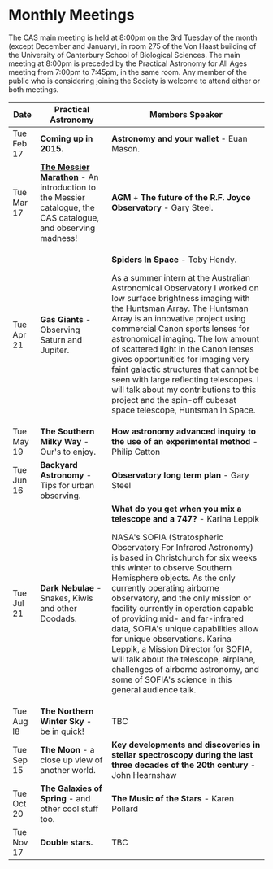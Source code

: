 Monthly Meetings
================

The CAS main meeting is held at 8:00pm on the 3rd Tuesday of the month (except
December and January), in room 275 of the Von Haast building of the University
of Canterbury School of Biological Sciences. The main meeting at 8:00pm is
preceded by the Practical Astronomy for All Ages meeting from 7:00pm to 7:45pm,
in the same room. Any member of the public who is considering joining the
Society is welcome to attend either or both meetings.

<table class="table">
  <thead>
    <tr>
      <th>Date</th>
      <th>Practical Astronomy</th>
      <th>Members Speaker</th>
    </tr>
  </thead>
  <tbody>
    <tr>
      <td><time datetime="2015-02-17">Tue Feb 17</time></td>
      <td><strong>Coming up in 2015.</strong></td>
      <td><strong>Astronomy and your wallet</strong> - Euan Mason.</td>
    </tr>
    <tr>
      <td><time datetime="2015-03-17">Tue Mar 17</time></td>
      <td><strong><a href="/society/practical-astronomy/2015-03-17-the-messier-marathon.html">The Messier Marathon</a></strong> - An introduction to the Messier catalogue, the CAS
      catalogue, and observing madness!</td>
      <td><strong>AGM</strong> + <strong>The future of the R.F. Joyce Observatory</strong> - Gary Steel.</td>
    </tr>
    <tr>
      <td><time datetime="2015-04-21">Tue Apr 21</time></td>
      <td><strong>Gas Giants</strong> - Observing Saturn and Jupiter.</td>
      <td>
        <p>
          <strong>Spiders In Space</strong> - Toby Hendy.
        </p>
        <p>
          As a summer intern at the Australian Astronomical Observatory I worked
          on low surface brightness imaging with the Huntsman Array. The Huntsman
          Array is an innovative project using commercial Canon sports lenses for
          astronomical imaging. The low amount of scattered light in the Canon
          lenses gives opportunities for imaging very faint galactic structures
          that cannot be seen with large reflecting telescopes. I will talk about
          my contributions to this project and the spin-off cubesat space
          telescope, Huntsman in Space.
        </p>
      </td>
    </tr>
    <tr>
      <td><time datetime="2015-05-19">Tue May 19</time></td>
      <td><strong>The Southern Milky Way</strong> - Our's to enjoy.</td>
      <td><strong>How astronomy advanced inquiry to the use of an experimental method</strong> - Philip Catton</td>
    </tr>
    <tr>
      <td><time datetime="2015-06-16">Tue Jun 16</time></td>
      <td><strong>Backyard Astronomy</strong> - Tips for urban observing.</td>
      <td><strong>Observatory long term plan</strong> - Gary Steel</td>
    </tr>
    <tr>
      <td><time datetime="2015-07-21">Tue Jul 21</time></td>
      <td><strong>Dark Nebulae</strong> - Snakes,  Kiwis and other Doodads.</td>
      <td>
        <strong>What do you get when you mix a telescope and a 747?</strong>
        - Karina Leppik
        <p>
        NASA&apos;s SOFIA (Stratospheric Observatory For Infrared Astronomy) is
        based in Christchurch for six weeks this winter to observe Southern
        Hemisphere objects.  As the only currently operating airborne
        observatory, and the only mission or facility currently in operation
        capable of providing mid- and far-infrared data, SOFIA&apos;s unique
        capabilities allow for unique observations.  Karina Leppik, a Mission
        Director for SOFIA, will talk about the telescope, airplane, challenges
        of airborne astronomy, and some of SOFIA's science in this general
        audience talk.
        </p>
      </td>
    </tr>
    <tr>
      <td><time datetime="2015-08-18">Tue Aug l8</time></td>
      <td><strong>The Northern Winter Sky</strong> - be in quick!</td>
      <td>TBC</td>
    </tr>
    <tr>
      <td><time datetime="2015-09-15">Tue Sep 15</time></td>
      <td><strong>The Moon</strong> - a close up view of another world.</td>
      <td><strong>Key developments and discoveries in
      stellar spectroscopy during the last three decades of the 20th
      century</strong> - John Hearnshaw</td>
    </tr>
    <tr>
      <td><time datetime="2015-10-20">Tue Oct 20</time></td>
      <td><strong>The Galaxies of Spring</strong> - and other cool stuff too.</td>
      <td><strong>The Music of the Stars</strong> - Karen Pollard</td>
    </tr>
    <tr>
      <td><time datetime="2015-11-17">Tue Nov 17</time></td>
      <td><strong>Double stars.</strong></td>
      <td>TBC</td>
    </tr>
  </tbody>
</table>
